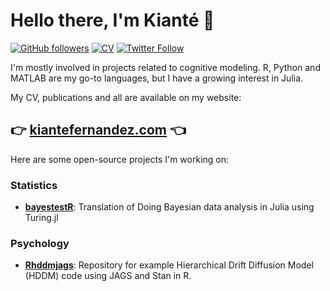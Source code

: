 # Hello there, I'm Kianté 👋

[![GitHub followers](https://img.shields.io/github/followers/kiante-fernandez?label=Follow%20me&style=flat-square&logo=github&logoColor=white&colorB=4CAF50)](https://github.com/login?return_to=%2Fkiante-fernandez)
[![CV](https://img.shields.io/badge/CV-K._Fernandez-purple.svg?colorB=9C27B0&style=flat-square)](https://www.kiantefernandez.com/files/cv.pdf)
[![Twitter Follow](https://img.shields.io/twitter/follow/forcesofhabit?label=%20%40forcesofhabit&style=flat-square&labelColor=2196F3&logo=twitter&logoColor=white&colorB=0D47A1)](https://twitter.com/forcesofhabit)

I'm mostly involved in projects related to cognitive modeling. R, Python and MATLAB are my go-to languages, but I have a growing interest in Julia.

My CV, publications and all are available on my website:

👉 <a href="https://www.kiantefernandez.com/"><b>kiantefernandez.com</b></a> 👈
---

Here are some open-source projects I'm working on:

### Statistics

- [**bayestestR**](https://kiante-fernandez.github.io/DBDA_Julia/): Translation of Doing Bayesian data analysis in Julia using Turing.jl

### Psychology

- [**Rhddmjags**](https://github.com/kiante-fernandez/Rhddmjags): Repository for example Hierarchical Drift Diffusion Model (HDDM) code using JAGS and Stan in R.

